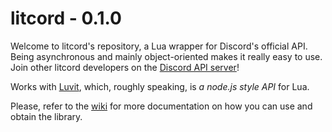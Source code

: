 # litcord - 0.1.0

Welcome to litcord's repository, a Lua wrapper for Discord's official API. Being asynchronous and mainly object-oriented makes it really easy to use. Join other litcord developers on the [Discord API server](https://discord.gg/0SBTUU1wZTYEf3Hy)!

Works with [Luvit](https://github.com/luvit/luvit), which, roughly speaking, is *a node.js style API* for Lua.

Please, refer to the [wiki](https://github.com/satom99/litcord/wiki) for more documentation on how you can use and obtain the library.